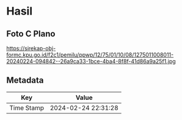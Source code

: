 # Hasil

## Foto C Plano

https://sirekap-obj-formc.kpu.go.id/f2c1/pemilu/ppwp/12/75/01/10/08/1275011008011-20240224-094842--26a9ca33-1bce-4ba4-8f8f-41d86a9a25f1.jpg


## Metadata

| Key        | Value               |
| ---------- | ------------------- |
| Time Stamp | 2024-02-24 22:31:28 |



